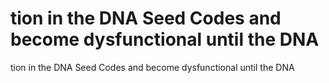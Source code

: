 # tion in the DNA Seed Codes and become dysfunctional until the DNA

tion in the DNA Seed Codes and become dysfunctional until the DNA